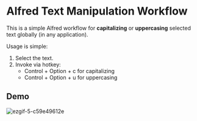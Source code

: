 # Alfred Text Manipulation Workflow

This is a simple Alfred workflow for **capitalizing** or **uppercasing** selected text globally (in any application).

Usage is simple:
1. Select the text.
2. Invoke via hotkey:
   - Control + Option + c for capitalizing
   - Control + Option + u for uppercasing

## Demo
![ezgif-5-c59e49612e](https://user-images.githubusercontent.com/8054939/206187979-bf607c9d-3333-40b6-83f4-5a5682ca25e2.gif)
